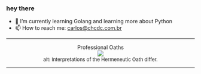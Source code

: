 ### hey there 

- :seedling: I’m currently learning Golang and learning more about Python
- :mailbox: How to reach me: carlos@chcdc.com.br


---


<!-- xkcd -->
<p align="center">Professional Oaths</br><img src=https://imgs.xkcd.com/comics/professional_oaths.png></br><font size =2>alt: Interpretations of the Hermeneutic Oath differ.</br></font></p></table></p> 


<!-- xkcd -->
---
